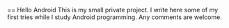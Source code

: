 == Hello Android
This is my small private project. I write here some of my first tries while I study Android
programming.
Any comments are welcome.